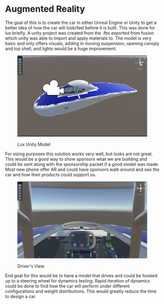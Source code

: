 # Augmented Reality

The goal of this is to create the car in either Unreal Engine or Unity to get a better idea of how the car will look/feel before it is built. This was done for lux briefly. A unity project was created from the .fbx exported from fusion which unity was able to import and apply materials to. The model is very basic and only offers visuals, adding in moving suspension, opening canopy and top shell, and lights would be a huge improvement.

<figure><img src="../.gitbook/assets/image (1) (1) (1) (1) (1).png" alt=""><figcaption><p>Lux Unity Model</p></figcaption></figure>

For sizing purposes this solution works very well, but looks are not great. This would be a good way to show sponsors what we are building and could be sent along with the sponsorship packet if a good model was made. Most new phone offer AR and could have sponsors walk around and see the car and how their products could support us.

<figure><img src="../.gitbook/assets/image (2) (1).png" alt=""><figcaption><p>Driver's View</p></figcaption></figure>

End goal for this would be to have a model that drives and could be hooked up to a steering wheel for dynamics testing. Rapid iteration of dynamics could be done to find how the car will perform under different configurations and weight distributions. This would greatly reduce the time to design a car.
